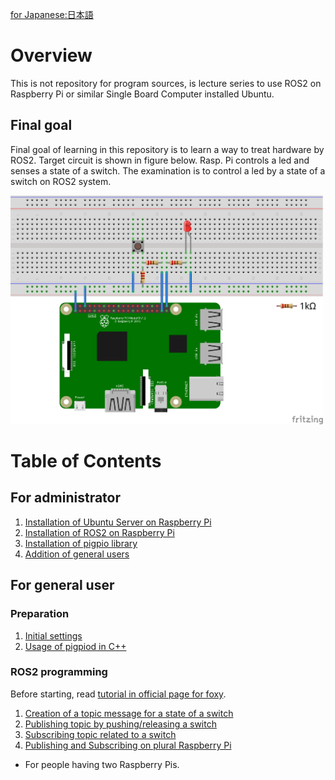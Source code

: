 [for Japanese:日本語](README_JP.md)

# Overview

This is not repository for program sources, is lecture series to use ROS2 on Raspberry Pi or similar Single Board Computer installed Ubuntu.

## Final goal
Final goal of learning in this repository is to learn a way to treat hardware by ROS2.
Target circuit is shown in figure below.
Rasp. Pi controls a led and senses a state of a switch.
The examination is to control a led by a state of a switch on ROS2 system.<br>

<img src="docs/figs/led_switch.png" width="500">

# Table of Contents
## For administrator

1. [Installation of Ubuntu Server on Raspberry Pi](docs/Installation_of_UbuntuServer_on_RaspberryPi.md)
1. [Installation of ROS2 on Raspberry Pi](docs/Installation_of_ROS2_on_RaspberryPi.md)
1. [Installation of pigpio library](docs/Installation_of_pigpio_library.md)
1. [Addition of general users](docs/Addition_of_general_users.md)

## For general user
### Preparation

1. [Initial settings](docs/Initial_settings_of_general_users.md)
1. [Usage of pigpiod in C++](docs/Usage_of_pigpiod_in_cpp.md)

### ROS2 programming
Before starting, read [tutorial in official page for foxy](https://docs.ros.org/en/foxy/Tutorials.html).

1. [Creation of a topic message for a state of a switch](docs/Creation_of_a_topic_message_for_a_state_of_a_switch.md)
1. [Publishing topic by pushing/releasing a switch](docs/Publishing_topic_by_pushing_releasing_a_switch.md)
1. [Subscribing topic related to a switch](docs/Subscribing_topic_related_to_a_switch.md)
1. [Publishing and Subscribing on plural Raspberry Pi](docs/Publishing_and_Subscribing_on_plural_Raspberry_Pi.md)
  * For people having two Raspberry Pis.

